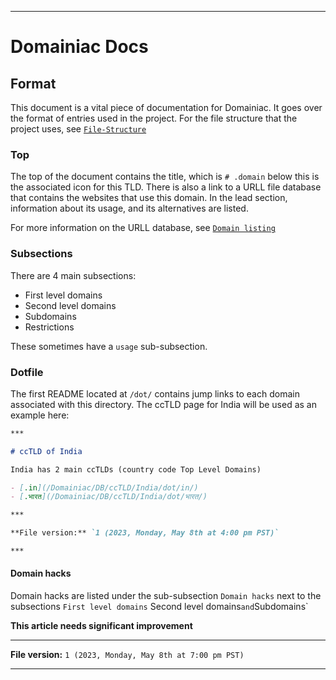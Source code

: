 
***

# Domainiac Docs

## Format

This document is a vital piece of documentation for Domainiac. It goes over the format of entries used in the project. For the file structure that the project uses, see [`File-Structure`](/Docs/File-Structure/)

### Top

The top of the document contains the title, which is `# .domain` below this is the associated icon for this TLD. There is also a link to a URLL file database that contains the websites that use this domain. In the lead section, information about its usage, and its alternatives are listed.

For more information on the URLL database, see [`Domain listing`](/Docs/Domain-listing/)

### Subsections

There are 4 main subsections:

- First level domains
- Second level domains
- Subdomains
- Restrictions

These sometimes have a `usage` sub-subsection.

### Dotfile

The first README located at `/dot/` contains jump links to each domain associated with this directory. The ccTLD page for India will be used as an example here:

```markdown
***

# ccTLD of India

India has 2 main ccTLDs (country code Top Level Domains)

- [.in](/Domainiac/DB/ccTLD/India/dot/in/)
- [.भारत](/Domainiac/DB/ccTLD/India/dot/भारत/)

***

**File version:** `1 (2023, Monday, May 8th at 4:00 pm PST)`

***
```

#### Domain hacks

Domain hacks are listed under the sub-subsection `Domain hacks` next to the subsections `First level domains` Second level domains` and `Subdomains`

**This article needs significant improvement**

***

**File version:** `1 (2023, Monday, May 8th at 7:00 pm PST)`

***
